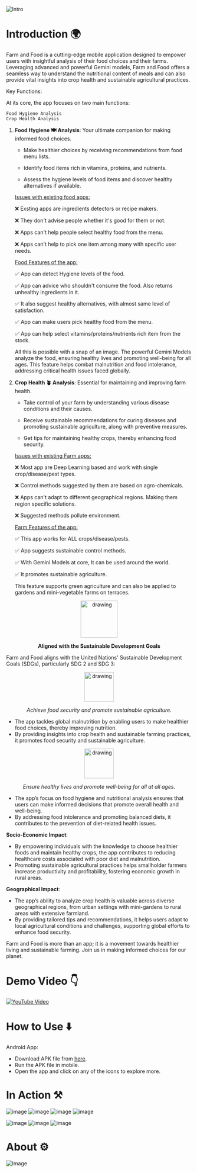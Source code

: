 ![Intro](./assets/Images/intro.png)

# **Introduction** 🌍
Farm and Food is a cutting-edge mobile application designed to empower users with insightful analysis of their food choices and their farms. Leveraging advanced and powerful Gemini models, Farm and Food offers a seamless way to understand the nutritional content of meals and can also provide vital insights into crop health and sustainable agricultural practices.

Key Functions:

At its core, the app focuses on two main functions:

    Food Hygiene Analysis
    Crop Health Analysis

1. **Food Hygiene 🍽️ Analysis**: Your ultimate companion for making informed food choices.

    - Make healthier choices by receiving recommendations from food menu lists.

    - Identify food items rich in vitamins, proteins, and nutrients.

    - Assess the hygiene levels of food items and discover healthy alternatives if available.

    <u>Issues with existing food apps:</u>

    ❌ Exsting apps are ingredients detectors or recipe makers.

    ❌ They don't advise people whether it's good for them or not.

    ❌ Apps can't help people select healthy food from the menu. 

    ❌ Apps can't help to pick one item among many with specific user needs. 

    <u>Food Features of the app:</u>

    ✅ App can detect Hygiene levels of the food.

    ✅ App can advice who shouldn't consume the food. Also returns unhealthy ingredients in it. 

    ✅ It also suggest healthy alternatives, with almost same level of satisfaction. 

    ✅ App can make users pick healthy food from the menu.

    ✅ App can help select vitamins/proteins/nutrients rich item from the stock.  

    All this is possible with a snap of an image. The powerful Gemini Models analyze the food, ensuring healthy lives and promoting well-being for all ages. This feature helps combat malnutrition and food intolerance, addressing critical health issues faced globally.

2. **Crop Health 🪴 Analysis**: Essential for maintaining and improving farm health.

      - Take control of your farm by understanding various disease conditions and their causes.

      - Receive sustainable recommendations for curing diseases and promoting sustainable agriculture, along with preventive measures.

      - Get tips for maintaining healthy crops, thereby enhancing food security.

      <u>Issues with existing Farm apps:</u>

      ❌ Most app are Deep Learning based and work with single crop/disease/pest types.

      ❌ Control methods suggested by them are based on agro-chemicals.

      ❌ Apps can't adapt to different geographical regions. Making them region specific solutions.

      ❌ Suggested methods pollute environment.

      <u>Farm Features of the app:</u>

      ✅ This app works for ALL crops/disease/pests. 

      ✅ App suggests sustainable control methods.

      ✅ With Gemini Models at core, It can be used around the world.

      ✅ It promotes sustainable agriculture. 

      This feature supports green agriculture and can also be applied to gardens and mini-vegetable farms on terraces.

<p align="center">
  <img src="assets/Images/sdg.png" alt="drawing" width="100" />
</p>

<p align="center">
  <strong>Aligned with the Sustainable Development Goals</strong>
</p>

Farm and Food aligns with the United Nations' Sustainable Development Goals (SDGs), particularly SDG 2 and SDG 3:

<p align="center">
  <img src="assets/Images/sdg2.png" alt="drawing" width="80" />
</p>
    

<p align="center">
  <em>Achieve food security and promote sustainable agriculture.</em>
</p>

- The app tackles global malnutrition by enabling users to make healthier food choices, thereby improving nutrition.
- By providing insights into crop health and sustainable farming practices, it promotes food security and sustainable agriculture.
    
<p align="center">
  <img src="assets/Images/sdg3.png" alt="drawing" width="80" />
</p>

<p align="center">
  <em>Ensure healthy lives and promote well-being for all at all ages.</em>
</p>
    
- The app’s focus on food hygiene and nutritional analysis ensures that users can make informed decisions that promote overall health and well-being.
- By addressing food intolerance and promoting balanced diets, it contributes to the prevention of diet-related health issues.


**Socio-Economic Impact**:
- By empowering individuals with the knowledge to choose healthier foods and maintain healthy crops, the app contributes to reducing healthcare costs associated with poor diet and malnutrition.
- Promoting sustainable agricultural practices helps smallholder farmers increase productivity and profitability, fostering economic growth in rural areas.

**Geographical Impact**:
- The app’s ability to analyze crop health is valuable across diverse geographical regions, from urban settings with mini-gardens to rural areas with extensive farmland.
- By providing tailored tips and recommendations, it helps users adapt to local agricultural conditions and challenges, supporting global efforts to enhance food security.

Farm and Food is more than an app; it is a movement towards healthier living and sustainable farming. Join us in making informed choices for our planet.

# Demo Video 👇

[![YouTube Video](https://img.youtube.com/vi/CJeNNTEdKt8/0.jpg)](https://www.youtube.com/watch?v=CJeNNTEdKt8)

# How to Use ⬇️
Android App: 
 - Download APK file from [here](https://drive.google.com/file/d/13nMA3mB9QIRP0lmb2M8Ax4JQj_LT445Y/view?usp=sharing).
 - Run the APK file in mobile. 
 - Open the app and click on any of the icons to explore more. 


# In Action ⚒️
![image](assets/Images/Tests/home.gif)
![image](assets/Images/Tests/farm_unhealthy_1.png)
![image](assets/Images/Tests/farm_unhealthy_2.png)
![image](assets/Images/Tests/farm_healthy_1.png)

![image](assets/Images/Tests/food_single.png)
![image](assets/Images/Tests/food_many.png)
![image](assets/Images/Tests/food_menu.png)




# About ⚙️ 

![Image](./assets/Images/about.png)

